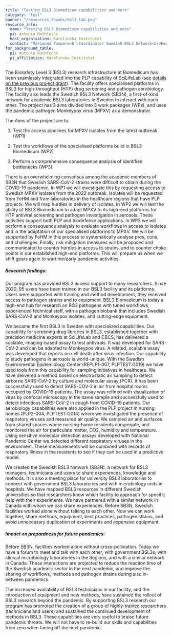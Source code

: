 ```yaml
---
title: "Testing BSL3 Biomedicum capabilities and more"
category: "test"
banner: "/resources_thumbs/bsl3_lab.png"
resource_info:
  name: "Testing BSL3 Biomedicum capabilities and more"
  pi: Antonio Rothfuchs
  host_organisation: Karolinska Institutet
  contact: "Marianna Tampere<br>Coordinator Swedish BSL3 Network<br>Email: [marianna.tampere@ki.se](mailto:marianna.tampere@ki.se)<br><br>Antonio Gigliotti Rothfuchs<br>BSL3 Director<br>Email: [antonio.rothfuchs@ki.se](mailto:antonio.rothfuchs@ki.se)"
for_background_table:
  pi: Antonio Rothfuchs
  pi_affiliation: Karolinska Institutet
---
```


The Biosafety Level 3 (BSL3) research infrastructure at Biomedicum has been seamlessly integrated into the PLP capability of SciLifeLab (see [details on the previous project grant](/bsl3/)). The facility offers specialised platforms in BSL3 for high-throughput (HTP) drug screening and pathogen aerobiology. The facility also leads the Swedish BSL3 Network (SB3N), a first-of-kind network for academic BSL3 laboratories in Sweden to interact with each other. The project has 3 aims divided into 3 work packages (WPs), and uses the pandemic pathogen Monkeypox virus (MPXV) as a demonstrator.

The Aims of the project are to:

1. Test the access pipelines for MPXV isolates from the latest outbreak (WP1)

2. Test the workflows of the specialised platforms build in BSL3 Biomedicum (WP2)

3. Perform a comprehensive consequence analysis of identified bottlenecks (WP3)

There is an overwhelming consensus among the academic members of SB3N that Swedish SARS-CoV-2 strains were difficult to obtain during the COVID-19 pandemic. In WP1 we will investigate this by requesting access to Swedish MPXV isolates from the 2022 outbreak. Isolates will be requested from FoHM and from laboratories in the healthcare regions that have PLP projects. We will map hurdles in delivery of isolates. In WP2 we will test the ability of BSL3 Biomedicum to adapt MPXV to its high-end platforms for HTP antiviral screening and pathogen investigation in aerosols. These activities support both PLP and biodefense applications. In WP3 we will perform a consequence analysis to evaluate workflows in access to isolates and in the adaptation of our specialised platforms to MPXV. We will be supported by FoHM in this process to systematically analyse pros, cons, and challenges. Finally, risk mitigation measures will be proposed and communicated to counter hurdles in access to strains, and to counter choke points in our established high-end platforms. This will prepare us when we shift gears again to wartime/early pandemic activities.

##### Research findings:

Our program has provided BSL3 access support to many researchers. Since 2020, 95 users have been trained in our BSL3 facility and its platforms. Users were supported with training and method development, they received access to pathogen strains and to equipment. BSL3 Biomedicum is today a high-end hub for research on RG3 pathogens with tuned workflows, experienced technical staff, with a pathogen biobank that includes Swedish SARS-CoV-2 and Monkeypox isolates, and cutting-edge equipment.

We became the first BSL3 in Sweden with specialized capabilities. Our capability for screening drug libraries in BSL3, established together with precision medicine experts at SciLifeLab and CBCS, has delivered a scalable, imaging-based assay to test antivirals. It was developed for SARS-CoV-2 and can be adapted to Monkeypox virus. A related, scalable assay was developed that reports on cell death after virus infection. Our capability to study pathogens in aerosols is world-unique. With the Swedish Environmental Epidemiology Center (REPLP1-007, PLPTEST:G019) we have used tools from this capability for sampling initiatives in healthcare. We have delivered a method based on electrostatic air sampling to detect airborne SARS-CoV-2 by culture and molecular assay (PCR). It has been successfully used to detect SARS-COV-2 in air from hospital rooms occupied by COVID-19 patients. The assay was refined with visualization of virus by confocal microscopy in the same sample and successfully used to detect infectious SARS-CoV-2 in cough from COVID-19 patients. Our aerobiology capabilities were also applied in the PLP project in nursing homes (PLP2-004, PLPTEST:G014) where we investigated the presence of respiratory viruses and measured air quality. We sampled air and surfaces from shared spaces where nursing-home residents congregate, and monitored the air for particulate matter, CO2, humidity and temperature. Using sensitive molecular detection assays developed with National Pandemic Center we detected different respiratory viruses in the environment. These measurements will be combined with records of respiratory illness in the residents to see if they can be used in a predictive model.

We created the Swedish BSL3 Network (SB3N), a network for BSL3 managers, technicians and users to share experiences, knowledge and methods. It is also a meeting place for university BSL3 laboratories to connect with government BSL3 laboratories and with microbiology units in hospitals. We have mapped BSL3 resources in different Swedish universities so that researchers know which facility to approach for specific help with their experiments. We have partnered with a similar network in Canada with whom we can share experiences. Before SB3N, Swedish facilities worked alone without talking to each other. Now we can work together, share methods, equipment, best practices, pathogen strains, and avoid unnecessary duplication of experiments and expensive equipment.

##### Impact on prepardness for future pandemics:

Before SB3N, facilities worked alone without cross-pollination. Today we have a forum to meet and talk with each other, with government BSL3s, with clinical microbiology laboratories in the Regions, and with a similar network in Canada. These interactions are projected to reduce the reaction time of the Swedish academic sector in the next pandemic, and improve the sharing of workflows, methods and pathogen strains during also in-between pandemics.

The increased availability of BSL3 technicians in our facility, and the introduction of equipment and new methods, have sustained the rollout of BSL3 research beyond the pandemic. By supporting BSL3 research our program has promoted the creation of a group of highly-trained researchers (technicians and users) and sustained the continued development of methods in BSL3. These capabilities are very useful to braise future pandemic threats. We will not have to re-build our skills and capabilities from zero when facing off the next pandemic.